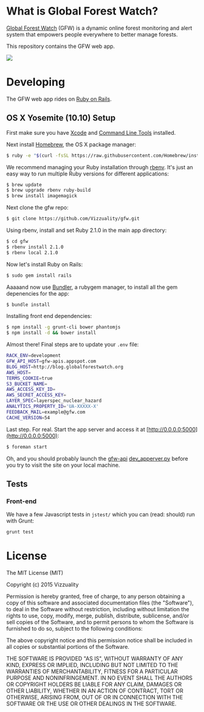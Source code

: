 # What is Global Forest Watch?

[Global Forest Watch](http://www.globalforestwatch.org/) (GFW) is a dynamic online forest monitoring and alert system that empowers people everywhere to better manage forests.

This repository contains the GFW web app.

![](http://f.cl.ly/items/1F3S083Z0n3D3l3x293Q/Captura%20de%20pantalla%202015-01-20%20a%20las%2016.52.42.png)

# Developing

The GFW web app rides on [Ruby on Rails](http://rubyonrails.org).

## OS X Yosemite (10.10) Setup

First make sure you have [Xcode](https://developer.apple.com/xcode) and [Command Line Tools](https://developer.apple.com/downloads/index.action) installed.

Next install [Homebrew](http://brew.sh), the OS X package manager:

```bash
$ ruby -e "$(curl -fsSL https://raw.githubusercontent.com/Homebrew/install/master/install)"
```

We recommend managing your Ruby installation through [rbenv](https://github.com/sstephenson/rbenv). It's just an easy way to run multiple Ruby versions for different applications:

```bash
$ brew update
$ brew upgrade rbenv ruby-build
$ brew install imagemagick
```

Next clone the gfw repo:

```bash
$ git clone https://github.com/Vizzuality/gfw.git
```

Using rbenv, install and set Ruby 2.1.0 in the main app directory:

```bash
$ cd gfw
$ rbenv install 2.1.0
$ rbenv local 2.1.0
```

Now let's install Ruby on Rails:

```bash
$ sudo gem install rails
```

Aaaaand now use [Bundler](http://bundler.io/), a rubygem manager, to install all the gem depenencies for the app:

```bash
$ bundle install
```

Installing front end dependencies:

```bash
$ npm install -g grunt-cli bower phantomjs
$ npm install -d && bower install
```

Almost there! Final steps are to update your `.env` file:

```bash
RACK_ENV=development
GFW_API_HOST=gfw-apis.appspot.com
BLOG_HOST=http://blog.globalforestwatch.org
AWS_HOST=
TERMS_COOKIE=true
S3_BUCKET_NAME=
AWS_ACCESS_KEY_ID=
AWS_SECRET_ACCESS_KEY=
LAYER_SPEC=layerspec_nuclear_hazard
ANALYTICS_PROPERTY_ID='UA-XXXXX-X'
FEEDBACK_MAIL=example@gfw.com
CACHE_VERSION=54


```

Last step. For real. Start the app server and access it at [http://0.0.0.0:5000](http://0.0.0.0:5000):

```bash
$ foreman start
```

Oh, and you should probably launch the [gfw-api](https://github.com/wri/gfw-api) [dev_apperver.py](https://github.com/wri/gfw-api#developing) before you try to visit the site on your local machine.

## Tests

### Front-end

We have a few Javascript tests in `jstest/` which you can (read: should)
run with Grunt:

```
grunt test
```

# License

The MIT License (MIT)

Copyright (c) 2015 Vizzuality

Permission is hereby granted, free of charge, to any person obtaining a copy of
this software and associated documentation files (the "Software"), to deal in
the Software without restriction, including without limitation the rights to
use, copy, modify, merge, publish, distribute, sublicense, and/or sell copies of
the Software, and to permit persons to whom the Software is furnished to do so,
subject to the following conditions:

The above copyright notice and this permission notice shall be included in all
copies or substantial portions of the Software.

THE SOFTWARE IS PROVIDED "AS IS", WITHOUT WARRANTY OF ANY KIND, EXPRESS OR
IMPLIED, INCLUDING BUT NOT LIMITED TO THE WARRANTIES OF MERCHANTABILITY, FITNESS
FOR A PARTICULAR PURPOSE AND NONINFRINGEMENT. IN NO EVENT SHALL THE AUTHORS OR
COPYRIGHT HOLDERS BE LIABLE FOR ANY CLAIM, DAMAGES OR OTHER LIABILITY, WHETHER
IN AN ACTION OF CONTRACT, TORT OR OTHERWISE, ARISING FROM, OUT OF OR IN
CONNECTION WITH THE SOFTWARE OR THE USE OR OTHER DEALINGS IN THE SOFTWARE.
